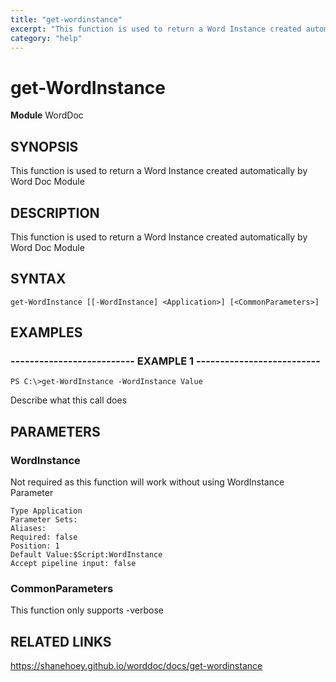 ```yaml
---
title: "get-wordinstance"
excerpt: "This function is used to return a Word Instance created automatically by Word Doc Module"
category: "help"
---
```


# get-WordInstance
**Module** WordDoc

## SYNOPSIS
This function is used to return a Word Instance created automatically by Word Doc Module

## DESCRIPTION
This function is used to return a Word Instance created automatically by Word Doc Module

## SYNTAX

```
get-WordInstance [[-WordInstance] <Application>] [<CommonParameters>]
```


## EXAMPLES

### -------------------------- EXAMPLE 1 --------------------------


```
PS C:\>get-WordInstance -WordInstance Value
```

Describe what this call does


## PARAMETERS

### WordInstance

Not required as this function will work without using WordInstance Parameter

```
Type Application
Parameter Sets: 
Aliases: 
Required: false
Position: 1
Default Value:$Script:WordInstance
Accept pipeline input: false
```
### CommonParameters

This function only supports -verbose

## RELATED LINKS


https://shanehoey.github.io/worddoc/docs/get-wordinstance
